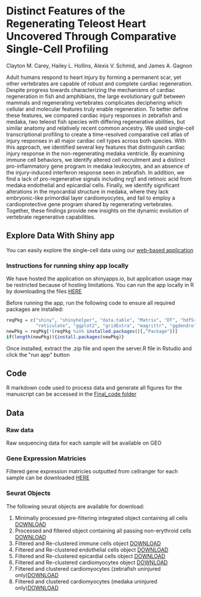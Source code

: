 # Distinct Features of the Regenerating Teleost Heart Uncovered Through Comparative Single-Cell Profiling

Clayton M. Carey, Hailey L. Hollins, Alexis V. Schmid, and James A. Gagnon

Adult humans respond to heart injury by forming a permanent scar, yet other vertebrates are capable of robust and complete cardiac regeneration. Despite progress towards characterizing the mechanisms of cardiac regeneration in fish and amphibians, the large evolutionary gulf between mammals and regenerating vertebrates complicates deciphering which cellular and molecular features truly enable regeneration. To better define these features, we compared cardiac injury responses in zebrafish and medaka, two teleost fish species with differing regenerative abilities, but similar anatomy and relatively recent common ancestry. We used single-cell transcriptional profiling to create a time-resolved comparative cell atlas of injury responses in all major cardiac cell types across both species. With this approach, we identified several key features that distinguish cardiac injury response in the non-regenerating medaka ventricle. By examining immune cell behaviors, we identify altered cell recruitment and a distinct pro-inflammatory gene program in medaka leukocytes, and an absence of the injury-induced interferon response seen in zebrafish. In addition, we find a lack of pro-regenerative signals including nrg1 and retinoic acid from medaka endothelial and epicardial cells. Finally, we identify significant alterations in the myocardial structure in medaka, where they lack embryonic-like primordial layer cardiomyocytes, and fail to employ a cardioprotective gene program shared by regenerating vertebrates. Together, these findings provide new insights on the dynamic evolution of vertebrate regenerative capabilities.

## Explore Data With Shiny app

You can easily explore the single-cell data using our [web-based application](https://clay-carey.shinyapps.io/shinyappmulti2/)


### Instructions for running shiny app locally 

We have hosted the application on shinyapps.io, but application usage may be restricted because of hosting limitations. You can run the app locally in R by downloading the files [HERE](https://drive.google.com/file/d/1_ozLnMI0p6lKsDA3-HJK5Kk_g3bUTLNk/view?usp=sharing) 

Before running the app, run the following code to ensure all required packages are installed: 

``` r
reqPkg = c("shiny", "shinyhelper", "data.table", "Matrix", "DT", "hdf5r", 
           "reticulate", "ggplot2", "gridExtra", "magrittr", "ggdendro")
newPkg = reqPkg[!(reqPkg %in% installed.packages()[,"Package"])]
if(length(newPkg)){install.packages(newPkg)}
```

Once installed, extract the .zip file and open the server.R file in Rstudio and click the "run app" button

## Code
R markdown code used to process data and generate all figures for the manuscript can be accessed in the [Final_code folder](https://github.com/clay-carey/medaka_zebrafish_regeneration/tree/master/Figure_code)

## Data

### Raw data
Raw sequencing data for each sample will be available on GEO

### Gene Expression Matricies

Filtered gene expression matricies outputted from cellranger for each sample can be downloaded [HERE](https://drive.google.com/file/d/1xyXq2gEw2FoUiTgZ2ASK8SgNoF0Ty5Ep/view?usp=sharing) 

### Seurat Objects

The following seurat objects are available for download:

1. Minimally processed pre-filtering integrated object containing all cells [DOWNLOAD](https://drive.google.com/file/d/1tfOJucadM0K_H71mBHMEIAkovb3zXBoy/view?usp=sharing)
2. Processed and filtered object containing all passing non-erythroid cells [DOWNLOAD](https://drive.google.com/file/d/1BDY7xhIuDlJBV5UAQ8brCN6rxLN6wtsX/view?usp=sharing)
3. Filtered and Re-clustered immune cells object [DOWNLOAD](https://drive.google.com/file/d/1_g7X8x0v4JgfL6wBZdNZUQbRVKRq1EGa/view?usp=sharing)
4. Filtered and Re-clustered endothelial cells object [DOWNLOAD](https://drive.google.com/file/d/1xfEOwRVPS0TzkYHl_zKJeBceXcNYHLg2/view?usp=sharing)
5. Filtered and Re-clustered epicardial cells object [DOWNLOAD](https://drive.google.com/file/d/14cxubuzqTuU35q_NBlORmunwlXjdGegQ/view?usp=sharing)
6. Filtered and Re-clustered cardiomyocytes object [DOWNLOAD](https://drive.google.com/file/d/1GoV6nmDHoeOnAw68kLYfmUit2XQUK3YR/view?usp=sharing)
7. Filtered and clustered cardiomyocytes (zebrafish uninjured only)[DOWNLOAD](https://drive.google.com/file/d/1wXLuwvISGBHkXH7lArK3qdkLsizWmDUG/view?usp=sharing)
8. Filtered and clustered cardiomyocytes (medaka uninjured only)[DOWNLOAD](https://drive.google.com/file/d/1DQUlaI8tCJsv-Gg85LcCY4c6I7aQybr4/view?usp=sharing)